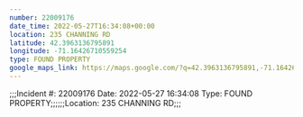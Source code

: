 ```yaml
---
number: 22009176
date_time: 2022-05-27T16:34:08+00:00
location: 235 CHANNING RD
latitude: 42.3963136795891
longitude: -71.16426710559254
type: FOUND PROPERTY
google_maps_link: https://maps.google.com/?q=42.3963136795891,-71.16426710559254
---
```


;;;Incident #: 22009176  Date: 2022-05-27 16:34:08   Type: FOUND PROPERTY;;;;;;Location: 235 CHANNING RD;;;
